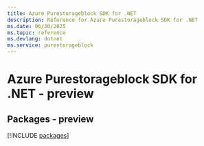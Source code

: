 ```yaml
---
title: Azure Purestorageblock SDK for .NET
description: Reference for Azure Purestorageblock SDK for .NET
ms.date: 06/30/2025
ms.topic: reference
ms.devlang: dotnet
ms.service: purestorageblock
---
```

# Azure Purestorageblock SDK for .NET - preview
## Packages - preview
[!INCLUDE [packages](purestorageblock-index.md)]